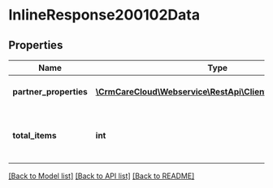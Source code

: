 # InlineResponse200102Data

## Properties
Name | Type | Description | Notes
------------ | ------------- | ------------- | -------------
**partner_properties** | [**\CrmCareCloud\Webservice\RestApi\Client\Model\Property[]**](Property.md) | List of all partner properties. | [optional] 
**total_items** | **int** | The number of all found partner properties. | [optional] 

[[Back to Model list]](../../README.md#documentation-for-models) [[Back to API list]](../../README.md#documentation-for-api-endpoints) [[Back to README]](../../README.md)

